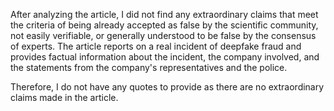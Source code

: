 After analyzing the article, I did not find any extraordinary claims that meet the criteria of being already accepted as false by the scientific community, not easily verifiable, or generally understood to be false by the consensus of experts. The article reports on a real incident of deepfake fraud and provides factual information about the incident, the company involved, and the statements from the company's representatives and the police.

Therefore, I do not have any quotes to provide as there are no extraordinary claims made in the article.
